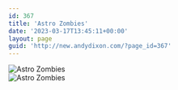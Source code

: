 ```yaml
---
id: 367
title: 'Astro Zombies'
date: '2023-03-17T13:45:11+00:00'
layout: page
guid: 'http://new.andydixon.com/?page_id=367'
---
```


![Astro Zombies](https://i0.wp.com/assets.g8x2.ldn.idrivee2-23.com/posters/Astro%20Zombies%2001.jpg?w=1200&ssl=1 "Astro Zombies")  
![Astro Zombies](https://i0.wp.com/assets.g8x2.ldn.idrivee2-23.com/posters/Astro%20Zombies%2002.jpg?w=1200&ssl=1 "Astro Zombies")